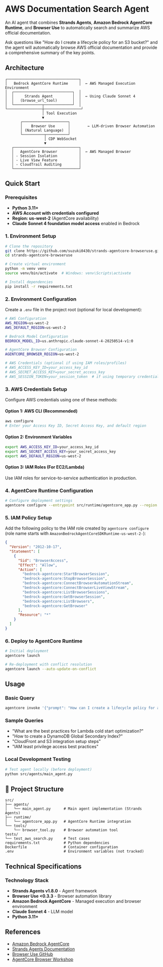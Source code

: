 # AWS Documentation Search Agent

An AI agent that combines **Strands Agents**, **Amazon Bedrock AgentCore Runtime**, and **Browser Use** to automatically search and summarize AWS official documentation.

Ask questions like "How do I create a lifecycle policy for an S3 bucket?" and the agent will automatically browse AWS official documentation and provide a comprehensive summary of the key points.

## Architecture

```
┌─────────────────────────────────┐
│   Bedrock AgentCore Runtime     │  ← AWS Managed Execution Environment
│  ┌───────────────────────────┐  │
│  │     Strands Agent         │  │  ← Using Claude Sonnet 4
│  │   (browse_url_tool)       │  │
│  └─────────────┬─────────────┘  │
└────────────────┼─────────────────┘
                 │ Tool Execution
                 ▼
       ┌─────────────────────┐
       │    Browser Use      │        ← LLM-driven Browser Automation
       │ (Natural Language)  │
       └──────────┬──────────┘
                  │ CDP WebSocket
                  ▼
   ┌──────────────────────────────┐
   │   AgentCore Browser          │  ← AWS Managed Browser
   │ - Session Isolation          │
   │ - Live View Feature          │
   │ - CloudTrail Auditing        │
   └──────────────────────────────┘
```

## Quick Start

### Prerequisites

- **Python 3.11+**
- **AWS Account with credentials configured**
- **Region: us-west-2** (AgentCore availability)
- **Claude Sonnet 4 foundation model access** enabled in Bedrock

### 1. Environment Setup

```bash
# Clone the repository
git clone https://github.com/suzuki0430/strands-agentcore-browseruse.git
cd strands-agentcore-browseruse

# Create virtual environment
python -m venv venv
source venv/bin/activate  # Windows: venv\Scripts\activate

# Install dependencies
pip install -r requirements.txt
```

### 2. Environment Configuration

Create a `.env` file in the project root (optional for local development):

```bash
# AWS Configuration
AWS_REGION=us-west-2
AWS_DEFAULT_REGION=us-west-2

# Bedrock Model Configuration
BEDROCK_MODEL_ID=us.anthropic.claude-sonnet-4-20250514-v1:0

# AgentCore Browser Configuration
AGENTCORE_BROWSER_REGION=us-west-2

# AWS Credentials (optional if using IAM roles/profiles)
# AWS_ACCESS_KEY_ID=your_access_key_id
# AWS_SECRET_ACCESS_KEY=your_secret_access_key
# AWS_SESSION_TOKEN=your_session_token  # if using temporary credentials
```

### 3. AWS Credentials Setup

Configure AWS credentials using one of these methods:

#### Option 1: AWS CLI (Recommended)

```bash
aws configure
# Enter your Access Key ID, Secret Access Key, and default region
```

#### Option 2: Environment Variables

```bash
export AWS_ACCESS_KEY_ID=your_access_key_id
export AWS_SECRET_ACCESS_KEY=your_secret_access_key
export AWS_DEFAULT_REGION=us-west-2
```

#### Option 3: IAM Roles (For EC2/Lambda)

Use IAM roles for service-to-service authentication in production.

### 4. AgentCore Runtime Configuration

```bash
# Configure deployment settings
agentcore configure --entrypoint src/runtime/agentcore_app.py --region us-west-2
```

### 5. IAM Policy Setup

Add the following policy to the IAM role created by `agentcore configure` (role name starts with `AmazonBedrockAgentCoreSDKRuntime-us-west-2-`):

```json
{
  "Version": "2012-10-17",
  "Statement": [
    {
      "Sid": "BrowserAccess",
      "Effect": "Allow",
      "Action": [
        "bedrock-agentcore:StartBrowserSession",
        "bedrock-agentcore:StopBrowserSession",
        "bedrock-agentcore:ConnectBrowserAutomationStream",
        "bedrock-agentcore:ConnectBrowserLiveViewStream",
        "bedrock-agentcore:ListBrowserSessions",
        "bedrock-agentcore:GetBrowserSession",
        "bedrock-agentcore:ListBrowsers",
        "bedrock-agentcore:GetBrowser"
      ],
      "Resource": "*"
    }
  ]
}
```

### 6. Deploy to AgentCore Runtime

```bash
# Initial deployment
agentcore launch

# Re-deployment with conflict resolution
agentcore launch --auto-update-on-conflict
```

## Usage

### Basic Query

```bash
agentcore invoke '{"prompt": "How can I create a lifecycle policy for an S3 bucket?"}'
```

### Sample Queries

- "What are the best practices for Lambda cold start optimization?"
- "How to create a DynamoDB Global Secondary Index?"
- "CloudFront and S3 integration setup steps"
- "IAM least privilege access best practices"

### Local Development Testing

```bash
# Test agent locally (before deployment)
python src/agents/main_agent.py
```

## 📁 Project Structure

```
src/
├── agents/
│   └── main_agent.py      # Main agent implementation (Strands Agents)
├── runtime/
│   └── agentcore_app.py   # AgentCore Runtime integration
└── tools/
    └── browser_tool.py    # Browser automation tool
tests/
└── test_aws_search.py     # Test cases
requirements.txt           # Python dependencies
Dockerfile                 # Container configuration
.env                       # Environment variables (not tracked)
```

## Technical Specifications

### Technology Stack

- **Strands Agents v1.8.0** - Agent framework
- **Browser Use <0.3.3** - Browser automation library
- **Amazon Bedrock AgentCore** - Managed execution and browser environment
- **Claude Sonnet 4** - LLM model
- **Python 3.11+**

## References

- [Amazon Bedrock AgentCore](https://aws.amazon.com/blogs/aws/introducing-amazon-bedrock-agentcore-securely-deploy-and-operate-ai-agents-at-any-scale/)
- [Strands Agents Documentation](https://strandsagents.com/latest/)
- [Browser Use GitHub](https://github.com/browser-use/browser-use)
- [AgentCore Browser Workshop](https://catalog.us-east-1.prod.workshops.aws/workshops/015a2de4-9522-4532-b2eb-639280dc31d8/en-US/60-agentcore-tools/62-browser-tool)
